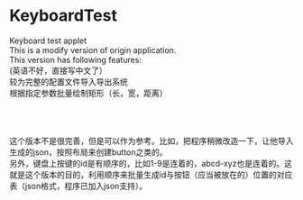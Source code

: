 # KeyboardTest
Keyboard test applet<br>
This is a modify version of origin application.<br>
This version has following features:<br>
(英语不好，直接写中文了）<br>
较为完整的配置文件导入导出系统<br>
根据指定参数批量绘制矩形（长，宽，距离）<br>
<br><br><br>

这个版本不是很完善，但是可以作为参考。比如，把程序稍微改造一下，让他导入生成的json，按照布局来创建button之类的。<br>
另外，键盘上按键的id是有顺序的，比如1-9是连着的，abcd-xyz也是连着的。这就是这个版本的目的，利用顺序来批量生成id与按钮（应当被放在的）位置的对应表（json格式，程序已加入json支持）。<br>
